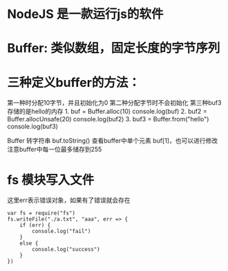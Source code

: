 # NodeJS 是一款运行js的软件
# Buffer: 类似数组，固定长度的字节序列
# 三种定义buffer的方法：
第一种时分配10字节，并且初始化为0
第二种分配字节时不会初始化
第三种buf3存储的是hello的内存
1. 
buf = Buffer.alloc(10)
console.log(buf)
2.
buf2 = Buffer.allocUnsafe(20)
console.log(buf2)
3.
buf3 = Buffer.from("hello")
console.log(buf3)

Buffer 转字符串 buf.toString()
查看buffer中单个元素 buf[1]，也可以进行修改
注意buffer中每一位最多储存到255

# fs 模块写入文件
这里err表示错误对象，如果有了错误就会存在
```
var fs = require("fs")
fs.writeFile("./a.txt", "aaa", err => {
    if (err) {
        console.log("fail")
    }
    else {
        console.log("success")
    }
})
```
